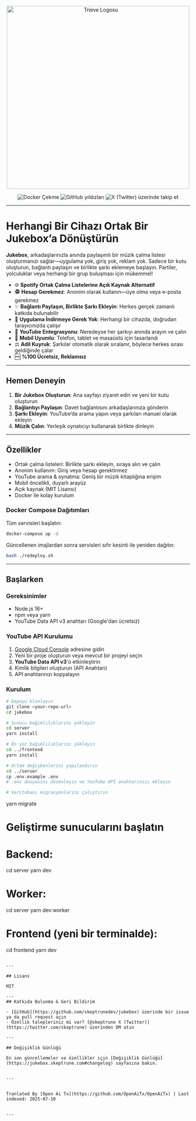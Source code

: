 <p align="center">
  <a href="https://www.jukeboxhq.com">
    <img height="500" src="https://raw.githubusercontent.com/skeptrunedev/jukebox/main/frontend/public/opengraph-image.jpg" alt="Trieve Logosu">
  </a>
</p>

<p align="center">
  <a href="https://hub.docker.com/r/skeptrune/jukebox-server" style="text-decoration: none;">
    <img src="https://img.shields.io/docker/pulls/skeptrune/jukebox-server?style=flat-square" alt="Docker Çekme" />
  </a>
  <a href="https://github.com/skeptrunedev/jukebox/stargazers" style="text-decoration: none;">
    <img src="https://img.shields.io/github/stars/skeptrunedev/jukebox?style=flat-square" alt="GitHub yıldızları" />
  </a>
  <a href="https://x.com/skeptrune" style="text-decoration: none;">
    <img src="https://img.shields.io/badge/follow%20on-x.com-1da1f2?logo=x&style=flat-square" alt="X (Twitter) üzerinde takip et" />
  </a>
</p>

---
# Herhangi Bir Cihazı Ortak Bir Jukebox’a Dönüştürün

**Jukebox**, arkadaşlarınızla anında paylaşımlı bir müzik çalma listesi oluşturmanızı sağlar—uygulama yok, giriş yok, reklam yok. Sadece bir kutu oluşturun, bağlantı paylaşın ve birlikte şarkı eklemeye başlayın. Partiler, yolculuklar veya herhangi bir grup buluşması için mükemmel!

- 🌐 **Spotify Ortak Çalma Listelerine Açık Kaynak Alternatif**
- 🕵️ **Hesap Gerekmez**: Anonim olarak kullanın—üye olma veya e-posta gerekmez
- ✨ **Bağlantı Paylaşın, Birlikte Şarkı Ekleyin**: Herkes gerçek zamanlı katkıda bulunabilir
- 🚀 **Uygulama İndirmeye Gerek Yok**: Herhangi bir cihazda, doğrudan tarayıcınızda çalışır
- 🎵 **YouTube Entegrasyonu**: Neredeyse her şarkıyı anında arayın ve çalın
- 📱 **Mobil Uyumlu**: Telefon, tablet ve masaüstü için tasarlandı
- ⚖️ **Adil Kuyruk**: Şarkılar otomatik olarak sıralanır, böylece herkes sırası geldiğinde çalar
- 🆓 **%100 Ücretsiz, Reklamsız**

---

## Hemen Deneyin

1. **Bir Jukebox Oluşturun**: Ana sayfayı ziyaret edin ve yeni bir kutu oluşturun
2. **Bağlantıyı Paylaşın**: Davet bağlantısını arkadaşlarınıza gönderin
3. **Şarkı Ekleyin**: YouTube’da arama yapın veya şarkıları manuel olarak ekleyin
4. **Müzik Çalın**: Yerleşik oynatıcıyı kullanarak birlikte dinleyin

---
## Özellikler

- Ortak çalma listeleri: Birlikte şarkı ekleyin, sıraya alın ve çalın
- Anonim kullanım: Giriş veya hesap gerektirmez
- YouTube arama & oynatma: Geniş bir müzik kitaplığına erişim
- Mobil öncelikli, duyarlı arayüz
- Açık kaynak (MIT Lisansı)
- Docker ile kolay kurulum

### Docker Compose Dağıtımları

Tüm servisleri başlatın:

```bash
docker-compose up -d
```

Güncellenen imajlardan sonra servisleri sıfır kesinti ile yeniden dağıtın:

```bash
bash ./redeploy.sh
```
---

## Başlarken

### Gereksinimler

- Node.js 16+
- npm veya yarn
- YouTube Data API v3 anahtarı (Google'dan ücretsiz)

### YouTube API Kurulumu

1. [Google Cloud Console](https://console.cloud.google.com/) adresine gidin
2. Yeni bir proje oluşturun veya mevcut bir projeyi seçin
3. **YouTube Data API v3**'ü etkinleştirin
4. Kimlik bilgileri oluşturun (API Anahtarı)
5. API anahtarınızı kopyalayın

### Kurulum
```bash
# Depoyu klonlayın
git clone <your-repo-url>
cd jukebox

# Sunucu bağımlılıklarını yükleyin
cd server
yarn install

# Ön yüz bağımlılıklarını yükleyin
cd ../frontend
yarn install

# Ortam değişkenlerini yapılandırın
cd ../server
cp .env.example .env
# .env dosyasını düzenleyin ve YouTube API anahtarınızı ekleyin

# Veritabanı migrasyonlarını çalıştırın
```
yarn migrate

# Geliştirme sunucularını başlatın
# Backend:
cd server
yarn dev
# Worker:
cd server
yarn dev:worker
# Frontend (yeni bir terminalde):
cd frontend
yarn dev
```

---

## Lisans

MIT

---
## Katkıda Bulunma & Geri Bildirim

- [GitHub](https://github.com/skeptrunedev/jukebox) üzerinde bir issue ya da pull request açın
- Özellik talepleriniz mi var? [@skeptrune X (Twitter)](https://twitter.com/skeptrune) üzerinden DM atın

---

## Değişiklik Günlüğü

En son güncellemeler ve özellikler için [Değişiklik Günlüğü](https://jukebox.skeptrune.com#changelog) sayfasına bakın.

---

Tranlated By [Open Ai Tx](https://github.com/OpenAiTx/OpenAiTx) | Last indexed: 2025-07-10

---